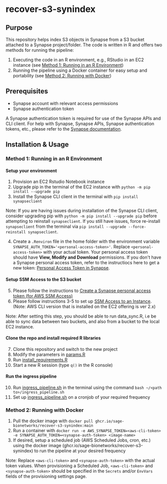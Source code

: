 # recover-s3-synindex

## Purpose
This repository helps index S3 objects in Synapse from a S3 bucket attached to a Synapse project/folder. The code is written in R and offers two methods for running the pipeline:

1. Executing the code in an R environment, e.g., RStudio in an EC2 instance (see [Method 1: Running in an R Environment](#method-1-running-in-an-r-environment))
2. Running the pipeline using a Docker container for easy setup and portability (see [Method 2: Running with Docker](#method-2-running-with-docker))

## Prerequisites

- Synapse account with relevant access permissions
- Synapse authentication token

A Synapse authentication token is required for use of the Synapse APIs and CLI client. For help with Synapse, Synapse APIs, Synapse authentication tokens, etc., please refer to the [Synapse documentation](https://help.synapse.org/docs/).

## Installation & Usage

### Method 1: Running in an R Environment

#### Setup your environment

1. Provision an EC2 Rstudio Notebook instance
2. Upgrade pip in the terminal of the EC2 instance with `python -m pip install --upgrade pip`
3. Install the Synapse CLI client in the terminal with `pip install synapseclient`

Note: If you are having issues during installation of the Synapse CLI client, consider upgrading pip with `python -m pip install --upgrade pip` before attempting to reinstall `synapseclient`. If you still have issues, force re-install `synapseclient` from the terminal via `pip install --upgrade --force-reinstall synapseclient`.

4. Create a `.Renviron` file in the home folder with the environment variable `SYNAPSE_AUTH_TOKEN='<personal-access-token>'`. Replace `<personal-access-token>` with your actual token. Your personal access token should have **View, Modify and Download** permissions. If you don't have a Synapse personal access token, refer to the instructiocs here to get a new token: [Personal Access Token in Synapse](https://www.synapse.org/#!PersonalAccessTokens:).

#### Setup SSM Access to the S3 bucket

5. Please follow the instructions to [Create a Synapse personal access token (for AWS SSM Access)](https://sagebionetworks.jira.com/wiki/spaces/SC/pages/938836322/Service+Catalog+Provisioning#Create-a-Synapse-personal-access-token) 
6. Please follow instructions 3-5 to set up [SSM Access to an Instance](https://sagebionetworks.jira.com/wiki/spaces/SC/pages/938836322/Service+Catalog+Provisioning#SSM-access-to-an-Instance). (Note: AWS CLI version that is installed on the EC2 offering is ver 2.x)

Note: After setting this step, you should be able to run data_sync.R, i.e be able to sync data between two buckets, and also from a bucket to the local EC2 instance.

#### Clone the repo and install required R libraries

7. Clone this repository and switch to the new project
8. Modify the parameters in [params.R](params.R)
9. Run [install_requirements.R](install_requirements.R)
10. Start a new R session (type `q()` in the R console)

#### Run the ingress pipeline
10. Run [ingress_pipeline.sh](ingress_pipeline.sh) in the terminal using the command `bash ~/<path to>/ingress_pipeline.sh`
11. Set up [ingress_pipeline.sh](ingress_pipeline.sh) on a cronjob of your required frequency

### Method 2: Running with Docker

1. Pull the docker image with `docker pull ghcr.io/sage-bionetworks/recover-s3-synindex:main`
2. Run a container with `docker run -e AWS_SYNAPSE_TOKEN=<aws-cli-token> -e SYNAPSE_AUTH_TOKEN=<synapse-auth-token> <image-name>`
3. If desired, setup a scheduled job (AWS Scheduled Jobs, cron, etc.) using the docker image (ghcr.io/sage-bionetworks/recover-s3-synindex) to run the pipeline at your desired frequency

Note: Replace `<aws-cli-token>` and `<synapse-auth-token>` with the actual token values. When provisioning a Scheduled Job, `<aws-cli-token>` and `<synapse-auth-token>` should be specified in the `Secrets` and/or `EnvVars` fields of the provisioning settings page.
